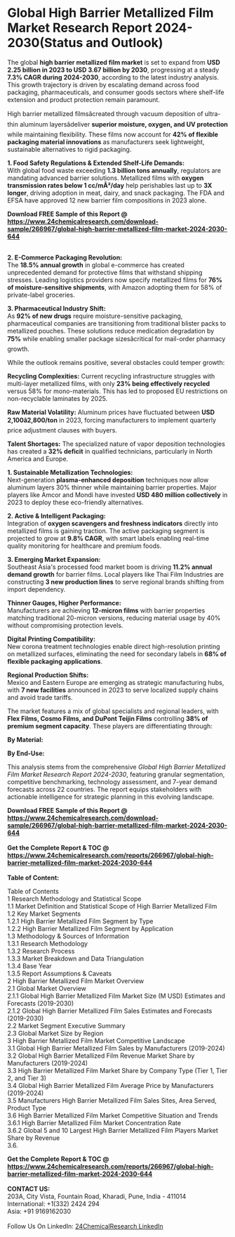 <h1>Global High Barrier Metallized Film Market Research Report 2024-2030(Status and Outlook)</h1><p>The global <strong>high barrier metallized film market</strong> is set to expand from <strong>USD 2.25 billion in 2023 to USD 3.67 billion by 2030</strong>, progressing at a steady <strong>7.3% CAGR during 2024-2030</strong>, according to the latest industry analysis. This growth trajectory is driven by escalating demand across food packaging, pharmaceuticals, and consumer goods sectors where shelf-life extension and product protection remain paramount.</p><p>High barrier metallized filmsâcreated through vacuum deposition of ultra-thin aluminum layersâdeliver <strong>superior moisture, oxygen, and UV protection</strong> while maintaining flexibility. These films now account for <strong>42% of flexible packaging material innovations</strong> as manufacturers seek lightweight, sustainable alternatives to rigid packaging.</p><p><strong>1. Food Safety Regulations &amp; Extended Shelf-Life Demands:</strong><br>
With global food waste exceeding <strong>1.3 billion tons annually</strong>, regulators are mandating advanced barrier solutions. Metallized films with <strong>oxygen transmission rates below 1 cc/mÂ²/day</strong> help perishables last up to <strong>3X longer</strong>, driving adoption in meat, dairy, and snack packaging. The FDA and EFSA have approved 12 new barrier film compositions in 2023 alone.</p><div><b>Download FREE Sample of this Report @ 
            <a href="https://www.24chemicalresearch.com/download-sample/266967/global-high-barrier-metallized-film-market-2024-2030-644">
            https://www.24chemicalresearch.com/download-sample/266967/global-high-barrier-metallized-film-market-2024-2030-644</a></b></div><br><p><strong>2. E-Commerce Packaging Revolution:</strong><br>
The <strong>18.5% annual growth</strong> in global e-commerce has created unprecedented demand for protective films that withstand shipping stresses. Leading logistics providers now specify metallized films for <strong>76% of moisture-sensitive shipments</strong>, with Amazon adopting them for 58% of private-label groceries.</p><p><strong>3. Pharmaceutical Industry Shift:</strong><br>
As <strong>92% of new drugs</strong> require moisture-sensitive packaging, pharmaceutical companies are transitioning from traditional blister packs to metallized pouches. These solutions reduce medication degradation by <strong>75%</strong> while enabling smaller package sizesâcritical for mail-order pharmacy growth.</p><p>While the outlook remains positive, several obstacles could temper growth:</p><p><strong>Recycling Complexities:</strong> Current recycling infrastructure struggles with multi-layer metallized films, with only <strong>23% being effectively recycled</strong> versus 58% for mono-materials. This has led to proposed EU restrictions on non-recyclable laminates by 2025.</p><p><strong>Raw Material Volatility:</strong> Aluminum prices have fluctuated between <strong>USD 2,100â2,800/ton</strong> in 2023, forcing manufacturers to implement quarterly price adjustment clauses with buyers.</p><p><strong>Talent Shortages:</strong> The specialized nature of vapor deposition technologies has created a <strong>32% deficit</strong> in qualified technicians, particularly in North America and Europe.</p><p><strong>1. Sustainable Metallization Technologies:</strong><br>
Next-generation <strong>plasma-enhanced deposition</strong> techniques now allow aluminum layers 30% thinner while maintaining barrier properties. Major players like Amcor and Mondi have invested <strong>USD 480 million collectively</strong> in 2023 to deploy these eco-friendly alternatives.</p><p><strong>2. Active &amp; Intelligent Packaging:</strong><br>
Integration of <strong>oxygen scavengers and freshness indicators</strong> directly into metallized films is gaining traction. The active packaging segment is projected to grow at <strong>9.8% CAGR</strong>, with smart labels enabling real-time quality monitoring for healthcare and premium foods.</p><p><strong>3. Emerging Market Expansion:</strong><br>
Southeast Asia's processed food market boom is driving <strong>11.2% annual demand growth</strong> for barrier films. Local players like Thai Film Industries are constructing <strong>3 new production lines</strong> to serve regional brands shifting from import dependency.</p><p><strong>Thinner Gauges, Higher Performance:</strong><br>
    Manufacturers are achieving <strong>12-micron films</strong> with barrier properties matching traditional 20-micron versions, reducing material usage by 40% without compromising protection levels.</p><p><strong>Digital Printing Compatibility:</strong><br>
    New corona treatment technologies enable direct high-resolution printing on metallized surfaces, eliminating the need for secondary labels in <strong>68% of flexible packaging applications</strong>.</p><p><strong>Regional Production Shifts:</strong><br>
    Mexico and Eastern Europe are emerging as strategic manufacturing hubs, with <strong>7 new facilities</strong> announced in 2023 to serve localized supply chains and avoid trade tariffs.</p><p>The market features a mix of global specialists and regional leaders, with <strong>Flex Films, Cosmo Films, and DuPont Teijin Films</strong> controlling <strong>38% of premium segment capacity</strong>. These players are differentiating through:</p><p><strong>By Material:</strong></p><p><strong>By End-Use:</strong></p><p>This analysis stems from the comprehensive <em>Global High Barrier Metallized Film Market Research Report 2024-2030</em>, featuring granular segmentation, competitive benchmarking, technology assessment, and 7-year demand forecasts across 22 countries. The report equips stakeholders with actionable intelligence for strategic planning in this evolving landscape.</p><div><b>Download FREE Sample of this Report @ 
            <a href="https://www.24chemicalresearch.com/download-sample/266967/global-high-barrier-metallized-film-market-2024-2030-644">
            https://www.24chemicalresearch.com/download-sample/266967/global-high-barrier-metallized-film-market-2024-2030-644</a></b></div><br><div><b>Get the Complete Report & TOC @ 
            <a href="https://www.24chemicalresearch.com/reports/266967/global-high-barrier-metallized-film-market-2024-2030-644">
            https://www.24chemicalresearch.com/reports/266967/global-high-barrier-metallized-film-market-2024-2030-644</a></b></div><br>
            <b>Table of Content:</b><p>Table of Contents<br />
1 Research Methodology and Statistical Scope<br />
1.1 Market Definition and Statistical Scope of High Barrier Metallized Film<br />
1.2 Key Market Segments<br />
1.2.1 High Barrier Metallized Film Segment by Type<br />
1.2.2 High Barrier Metallized Film Segment by Application<br />
1.3 Methodology & Sources of Information<br />
1.3.1 Research Methodology<br />
1.3.2 Research Process<br />
1.3.3 Market Breakdown and Data Triangulation<br />
1.3.4 Base Year<br />
1.3.5 Report Assumptions & Caveats<br />
2 High Barrier Metallized Film Market Overview<br />
2.1 Global Market Overview<br />
2.1.1 Global High Barrier Metallized Film Market Size (M USD) Estimates and Forecasts (2019-2030)<br />
2.1.2 Global High Barrier Metallized Film Sales Estimates and Forecasts (2019-2030)<br />
2.2 Market Segment Executive Summary<br />
2.3 Global Market Size by Region<br />
3 High Barrier Metallized Film Market Competitive Landscape<br />
3.1 Global High Barrier Metallized Film Sales by Manufacturers (2019-2024)<br />
3.2 Global High Barrier Metallized Film Revenue Market Share by Manufacturers (2019-2024)<br />
3.3 High Barrier Metallized Film Market Share by Company Type (Tier 1, Tier 2, and Tier 3)<br />
3.4 Global High Barrier Metallized Film Average Price by Manufacturers (2019-2024)<br />
3.5 Manufacturers High Barrier Metallized Film Sales Sites, Area Served, Product Type<br />
3.6 High Barrier Metallized Film Market Competitive Situation and Trends<br />
3.6.1 High Barrier Metallized Film Market Concentration Rate<br />
3.6.2 Global 5 and 10 Largest High Barrier Metallized Film Players Market Share by Revenue<br />
3.6.</p><div><b>Get the Complete Report & TOC @ 
            <a href="https://www.24chemicalresearch.com/reports/266967/global-high-barrier-metallized-film-market-2024-2030-644">
            https://www.24chemicalresearch.com/reports/266967/global-high-barrier-metallized-film-market-2024-2030-644</a></b></div><br><b>CONTACT US:</b><br>
            203A, City Vista, Fountain Road, Kharadi, Pune, India - 411014<br>
            International: +1(332) 2424 294<br>
            Asia: +91 9169162030 <br><br>
            Follow Us On LinkedIn: <a href="https://www.linkedin.com/company/24chemicalresearch/">24ChemicalResearch LinkedIn</a>
